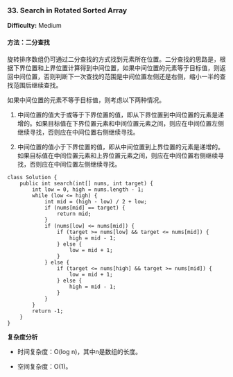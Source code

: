 ### 33. Search in Rotated Sorted Array

**Difficulty:** Medium

#### 方法：二分查找

旋转排序数组仍可通过二分查找的方式找到元素所在位置。二分查找的思路是，根据下界位置和上界位置计算得到中间位置，如果中间位置的元素等于目标值，则返回中间位置，否则判断下一次查找的范围是中间位置左侧还是右侧，缩小一半的查找范围后继续查找。

如果中间位置的元素不等于目标值，则考虑以下两种情况。

1. 中间位置的值大于或等于下界位置的值，即从下界位置到中间位置的元素是递增的。如果目标值在下界位置元素和中间位置元素之间，则应在中间位置左侧继续寻找，否则应在中间位置右侧继续寻找。

2. 中间位置的值小于下界位置的值，即从中间位置到上界位置的元素是递增的。如果目标值在中间位置元素和上界位置元素之间，则应在中间位置右侧继续寻找，否则应在中间位置左侧继续寻找。

```
class Solution {
    public int search(int[] nums, int target) {
        int low = 0, high = nums.length - 1;
        while (low <= high) {
            int mid = (high - low) / 2 + low;
            if (nums[mid] == target) {
                return mid;
            }
            if (nums[low] <= nums[mid]) {
                if (target >= nums[low] && target <= nums[mid]) {
                    high = mid - 1;
                } else {
                    low = mid + 1;
                }
            } else {
                if (target <= nums[high] && target >= nums[mid]) {
                    low = mid + 1;
                } else {
                    high = mid - 1;
                }
            }
        }
        return -1;
    }
}
```

**复杂度分析**

- 时间复杂度：O(log n)，其中n是数组的长度。

- 空间复杂度：O(1)。
